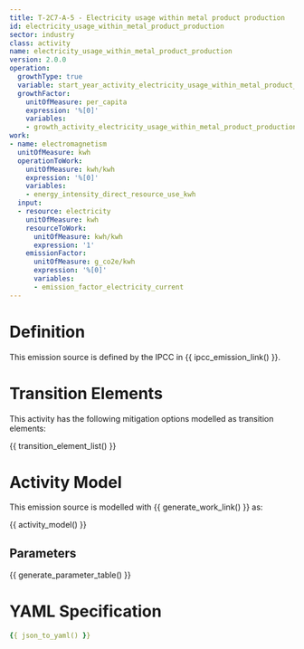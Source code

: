 ```yaml
---
title: T-2C7-A-5 - Electricity usage within metal product production
id: electricity_usage_within_metal_product_production
sector: industry
class: activity
name: electricity_usage_within_metal_product_production
version: 2.0.0
operation:
  growthType: true
  variable: start_year_activity_electricity_usage_within_metal_product_production
  growthFactor:
    unitOfMeasure: per_capita
    expression: '%[0]'
    variables:
    - growth_activity_electricity_usage_within_metal_product_production
work:
- name: electromagnetism
  unitOfMeasure: kwh
  operationToWork:
    unitOfMeasure: kwh/kwh
    expression: '%[0]'
    variables:
    - energy_intensity_direct_resource_use_kwh
  input:
  - resource: electricity
    unitOfMeasure: kwh
    resourceToWork:
      unitOfMeasure: kwh/kwh
      expression: '1'
    emissionFactor:
      unitOfMeasure: g_co2e/kwh
      expression: '%[0]'
      variables:
      - emission_factor_electricity_current
---
```



# Definition
This emission source is defined by the IPCC in {{ ipcc_emission_link() }}.

# Transition Elements

This activity has the following mitigation options modelled as transition elements:

{{ transition_element_list() }}

# Activity Model
This emission source is modelled with {{ generate_work_link() }} as:

{{ activity_model() }}

## Parameters

{{ generate_parameter_table() }}

# YAML Specification

```yaml
{{ json_to_yaml() }}
```

